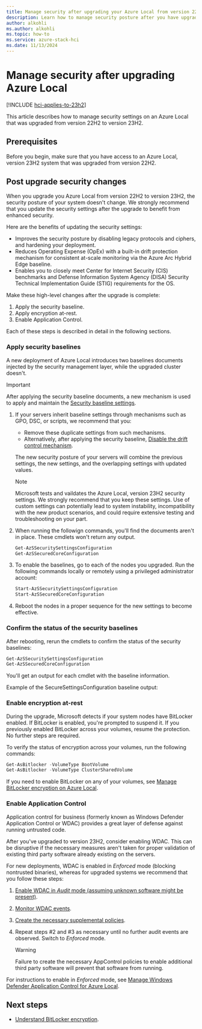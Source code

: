 ```yaml
---
title: Manage security after upgrading your Azure Local from version 22H2 to version 23H2.
description: Learn how to manage security posture after you have upgraded Azure Local to version 23H2.
author: alkohli
ms.author: alkohli
ms.topic: how-to
ms.service: azure-stack-hci
ms.date: 11/13/2024
---
```


# Manage security after upgrading Azure Local

[!INCLUDE [hci-applies-to-23h2](../includes/hci-applies-to-23h2.md)]

This article describes how to manage security settings on an Azure Local that was upgraded from version 22H2 to version 23H2.

## Prerequisites

Before you begin, make sure that you have access to an Azure Local, version 23H2 system that was upgraded from version 22H2.

## Post upgrade security changes

When you upgrade you  Azure Local from version 22H2 to version 23H2, the security posture of your system doesn't change. We strongly recommend that you update the security settings after the upgrade to benefit from enhanced security.

Here are the benefits of updating the security settings:

- Improves the security posture by disabling legacy protocols and ciphers, and hardening your deployment.
- Reduces Operating Expense (OpEx) with a built-in drift protection mechanism for consistent at-scale monitoring via the Azure Arc Hybrid Edge baseline.
- Enables you to closely meet Center for Internet Security (CIS) benchmarks and Defense Information System Agency (DISA) Security Technical Implementation Guide (STIG) requirements for the OS.

Make these high-level changes after the upgrade is complete:

1. Apply the security baseline.
1. Apply encryption at-rest.
1. Enable Application Control.

Each of these steps is described in detail in the following sections.

### Apply security baselines

A new deployment of Azure Local introduces two baselines documents injected by the security management layer, while the upgraded cluster doesn't.

> [!IMPORTANT]
> After applying the security baseline documents, a new mechanism is used to apply and maintain the [Security baseline settings](https://aka.ms/hci-securitybase).

1. If your servers inherit baseline settings through mechanisms such as GPO, DSC, or scripts, we recommend that you:

    - Remove these duplicate settings from such mechanisms.
    - Alternatively, after applying the security baseline, [Disable the drift control mechanism](./manage-secure-baseline.md).

    The new security posture of your servers will combine the previous settings, the new settings, and the overlapping settings with updated values.

    > [!NOTE]
    > Microsoft tests and vaildates the Azure Local, version 23H2 security settings. We strongly recommend that you keep these settings. Use of custom settings can potentially lead to system instability, incompatibility with the new product scenarios, and could require extensive testing and troubleshooting on your part.

1. When running the followign commands, you'll find the documents aren't in place. These cmdlets won't return any output.

    ```powershell
    Get-AzSSecuritySettingsConfiguration
    Get-AzSSecuredCoreConfiguration
    ```

1. To enable the baselines, go to each of the nodes you upgraded. Run the following commands locally or remotely using a privileged administrator account:

    ```powershell
    Start-AzSSecuritySettingsConfiguration
    Start-AzSSecuredCoreConfiguration
    ```

1. Reboot the nodes in a proper sequence for the new settings to become effective.

### Confirm the status of the security baselines

After rebooting, rerun the cmdlets to confirm the status of the security baselines:

```powershell
Get-AzSSecuritySettingsConfiguration
Get-AzSSecuredCoreConfiguration
```

You'll get an output for each cmdlet with the baseline information.

Example of the SecureSettingsConfiguration baseline output:

### Enable encryption at-rest

During the upgrade, Microsoft detects if your system nodes have BitLocker enabled. If BitLocker is enabled, you're prompted to suspend it. If you previously enabled BitLocker across your volumes, resume the protection. No further steps are required.

To verify the status of encryption across your volumes, run the following commands:

```powershell
Get-AsBitlocker -VolumeType BootVolume
Get-AsBitlocker -VolumeType ClusterSharedVolume
```

If you need to enable BitLocker on any of your volumes, see [Manage BitLocker encryption on Azure Local](../manage/manage-bitlocker.md).

### Enable Application Control

Application control for business (formerly known as Windows Defender Application Control or WDAC) provides a great layer of defense against running untrusted code.

After you've upgraded to version 23H2, consider enabling WDAC. This can be disruptive if the necessary measures aren't taken for proper validation of existing third party software already existing on the servers.

For new deployments, WDAC is enabled in *Enforced* mode (blocking nontrusted binaries), whereas for upgraded systems we recommend that you follow these steps:

1. [Enable WDAC in *Audit* mode (assuming unknown software might be present)](./manage-wdac.md).
1. [Monitor WDAC events](./manage-wdac.md).
1. [Create the necessary supplemental policies](./manage-wdac.md).
1. Repeat steps #2 and #3 as necessary until no further audit events are observed. Switch to *Enforced* mode.

    > [!WARNING]
    Failure to create the necessary AppControl policies to enable additional third party software will prevent that software from running.

For instructions to enable in *Enforced* mode, see [Manage Windows Defender Application Control for Azure Local](./manage-wdac.md).

## Next steps

- [Understand BitLocker encryption](.././concepts/security-bitlocker.md).
